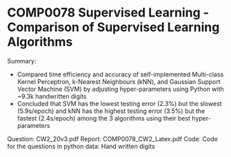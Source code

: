 # COMP0078 Supervised Learning - Comparison of Supervised Learning Algorithms
Summary:
* Compared time efficiency and accuracy of self-implemented Multi-class Kernel Perceptron, k-Nearest Neighbours (kNN), and Gaussian Support Vector Machine (SVM) by adjusting hyper-parameters using Python with ~9.3k handwritten digits
* Concluded that SVM has the lowest testing error (2.3%) but the slowest (5.9s/epoch) and kNN has the highest testing error (3.5%) but the fastest (2.4s/epoch) among the 3 algorithms using their best hyper-parameters

Question: CW2_20v3.pdf
Report:   COMP0078_CW2_Latex.pdf
Code:     Code for the questions in python
data:     Hand written digits
